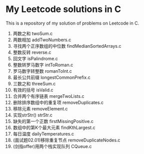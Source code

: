 # My Leetcode solutions in C

This is a repository of my solution of problems on Leetcode in C.

1. 两数之和 twoSum.c
2. 两数相加 addTwoNumbers.c
4. 寻找两个正序数组的中位数 findMedianSortedArrays.c
7. 整数反转 reverse.c
9. 回文字 isPalindrome.c
12. 整数转罗马数字 intToRoman.c
13. 罗马数字转整数 romanToInt.c
14. 最长公共前缀 longestCommonPrefix.c
15. 三数之和 threeSum.c
20. 有效的括号 isValid.c
21. 合并两个有序链表 mergeTwoLists.c
24. 删除排序数组中的重复项 removeDuplicates.c
27. 移除元素 removeElement.c
28. 实现strStr() strStr.c
41. 缺失的第一个正数 firstMissingPositive.c
215. 数组中的第K个最大元素 findKthLargest.c
793. 每日温度 dailyTemperatures.c
0201. (面试题02.01)移除重复节点 removeDuplicateNodes.c
09. (剑指offer)用两个栈实现队列 CQueue.c